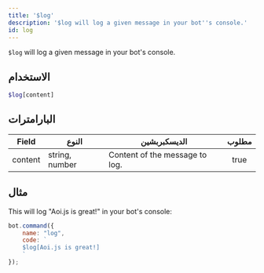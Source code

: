 ```yaml
---
title: '$log'
description: '$log will log a given message in your bot''s console.'
id: log
---
```


`$log` will log a given message in your bot's console.

## الاستخدام

```php
$log[content]
```

## البارامترات

| Field   | النوع          | الديسكبربشين                   | مطلوب |
| ------- | -------------- | ------------------------------ |:-----:|
| content | string, number | Content of the message to log. | true  |

## مثال

This will log "Aoi.js is great!" in your bot's console:

```javascript
bot.command({
    name: "log",
    code: `
    $log[Aoi.js is great!]
    `
});
```